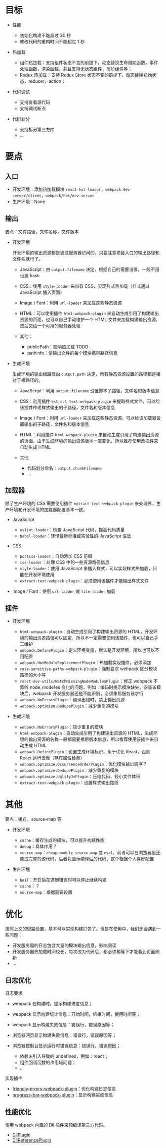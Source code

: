 # 目标

- 性能

    - 初始化构建不能超过 30 秒
    - 修改代码的重构时间不能超过 1 秒

- 热加载

    - 组件热加载：支持组件状态不变的前提下，动态替换生命周期函数，事件处理函数，渲染函数，并且支持无状态组件，高阶组件等；
    - Redux 热加载：支持 Redux Store 状态不变的前提下，动态替换初始状态，reducer，action；

- 代码调试

    - 支持查看源代码
    - 支持调试断点

- 代码划分

    - 支持拆分第三方库
    - ...


# 要点
## 入口

- 开发环境：添加热加载模块 `react-hot-loader`，`webpack-dev-server/client`，`webpack/hot/dev-server`
- 生产环境：None

## 输出
要点：文件路径，文件名称，文件版本

- 开发环境

    开发环境的输出资源都是通过服务器访问的，只要注意项目入口的输出路径和文件名就行了。

    - JavaScript：由 `output.filename` 决定，根据自己的需要设置，一般不用设置 hash
    - CSS：使用 `style-loader` 来加载 CSS，实现样式热加载（样式通过 JavaScript 插入页面）
    - Image / Font：利用 `url-loader` 来加载这些静态资源
    - HTML：可以使用插件 `html-webpack-plugin` 来自动生成引用了构建输出资源的页面，也可以自己手动维护一个 HTML 文件来加载构建输出资源，然后交给一个可用的服务器处理
    - 其他：

        - publicPath：影响热加载 TODO
        - pathinfo：使输出文件的每个模块携带路径信息

- 生成环境

    生成环境的输出根路径由 `output.path` 决定，所有静态资源设置的路径都是相对于根路径的。

    - JavaScript：利用 `output.filename` 设置脚本子路径，文件名和版本信息
    - CSS：利用插件 `extract-text-webpack-plugin` 来提取样式文件，可以给该插件传递样式输出的子路径，文件名和版本信息
    - Image / Font：利用 `url-loader` 来加载这些静态资源，可以给该加载器设置输出的子路径，文件名和版本信息
    - HTML：利用插件 `html-webpack-plugin` 来自动生成引用了构建输出资源的页面，由于生成环境的输出资源版本一直变化，所以推荐使用改插件来自动生成 HTML
    - 其他

        - 代码划分命名：`output.chunkFilename`
        - ...

## 加载器
除了生产环境的 CSS 需要使用插件 `extract-text-webpack-plugin` 来处理外，生产环境和开发环境的加载器配置基本一致。

- JavaScript

    - `eslint-loader`：检查 JavaScript 代码，提高代码质量
    - `babel-loader`：转译最新标准或实验性的 JavaScript 语法

- CSS

    - `postcss-loader`：自动添加 CSS 前缀
    - `css-loader`：处理 CSS 中的一些资源路径信息
    - `style-loader`：使用 JavaScript 来插入样式，可以实现样式热加载，只能在开发环境使用
    - `extract-text-webpack-plugin`：必须使用该插件才能输出样式文件

- Image / Font：使用 `url-laoder` 或 `file-loader` 加载

## 插件
- 开发环境

    - `html-webpack-plugin`：自动生成引用了构建输出资源的 HTML，开发环境的输出资源路径可以固定，所以不一定需要使用该插件，也可以自己手工维护
    - `webpack.DefinePlugin`：定义环境变量，默认是开发环境，所以也可以不用配置
    - `webpack.HotModuleReplacementPlugin`：热加载实现插件，必须添加
    - `case-sensitive-paths-webpack-plugin`：强制要求 webpack 区分模块路径的大小写
    - `react-dev-utils/WatchMissingNodeModulesPlugin`：修正 webpack 不监听 node_mode1es 变化的问题，例如：编码时提示模块缺失，安装该模块后，webpack 开发服务器还是不能识别，必须重启服务器才行
    - `webpack.NoErrorsPlugin`：编译出错时，禁止输出资源
    - `webpack.optimize.DedupePlugin`：减少重复的模块

- 生成环境

    - `webpack.NoErrorsPlugin`：较少重复的模块
    - `html-webpack-plugin`：自动生成引用了构建输出资源的 HTML，生成环境的输出资源的名称一般都需要携带版本信息，所以推荐使用该插件来自动生成 HTML
    - `webpack.DefinePlugin`：设置生成环境标识，用于优化 React，否则 React 运行很慢（存在属性检测）
    - `webpack.optimize.OccurrenceOrderPlugin`：优化模块输出顺序？
    - `webpack.optimize.DedupePlugin`：减少重复的模块
    - `webpack.optimize.UglifyJsPlugin`：压缩代码，较小文件体积
    - `extract-text-webpack-plugin`：设置样式输出路径

# 其他
要点：缓存，source-map 等

- 开发环境

    - `cache`：缓存生成的模块，可以提升构建性能
    - `debug`：具体作用？
    - `source-map`：`cheap-module-source-map` 或 `eval`，前者可以在浏览器里还原成完整的源代码，后者只显示编译后的代码，这个根据个人喜好配置

- 生产环境

    - `bail`：开启后在遇到错误时可以停止继续构建
    - `cache`：？
    - `source-map`：根据需要设置

# 优化
按照上文的思路设置，基本可以实现构建打包了。但是在使用中，我们还会遇到一些问题：

- 开发服务器的日志包含大量的模块输出信息，影响阅读
- 开发服务器热加载时间较长，每次改为代码后，都必须稍等下才能看到页面刷新
- ...

## 日志优化
日志要求

- webpack 在构建时，提示构建进度信息；
- webpack 显示构建统计信息：开始时间，结束时间，使用时间等；
- webpack 显示构建失败信息：错误行，错误原因等；
- 浏览器网页显示构建失败信息：错误行，错误原因等；
- 浏览器控制台显示运行时错误信息：错误行，错误原因；

    - 依赖未引入导致的 undefined，例如：react；
    - 组件回调函数的作用域问题；
    - ...

实现插件

- [friendly-errors-webpack-plugin](https://www.npmjs.com/package/friendly-errors-webpack-plugin)：优化构建日志信息
- [progress-bar-webpack-plugin](https://www.npmjs.com/package/progress-bar-webpack-plugin)：显示构建进度信息

## 性能优化
使用 webpack 内置的 Dll 插件来预编译第三方代码。

- [DllPlugin](http://webpack.github.io/docs/list-of-plugins.html#dllplugin)
- [DllReferencePlugin](http://webpack.github.io/docs/list-of-plugins.html#dllreferenceplugin)
